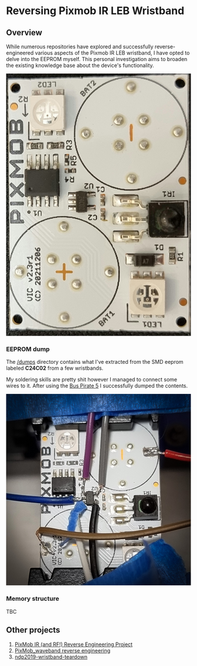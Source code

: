 # Reversing Pixmob IR LEB Wristband

## Overview

While numerous repositories have explored and successfully reverse-engineered various aspects of the Pixmob IR LEB wristband, I have opted to delve into the EEPROM myself. This personal investigation aims to broaden the existing knowledge base about the device's functionality.

![pcb](docs/pixmob-pcb-v2_3_r1.jpg)

### EEPROM dump
The [/dumps](dumps/) directory contains what I've extracted from the SMD eeprom labeled **C24C02** from a few wristbands.

My soldering skills are pretty shit however I managed to connect some wires to it. After using the [Bus Pirate 5](https://hardware.buspirate.com/) I successfully dumped the contents.

![c24c02 SMD](docs/eeprom-dmp1.jpg)

### Memory structure

TBC

## Other projects

1. [PixMob IR (and RF!) Reverse Engineering Project](https://github.com/danielweidman/pixmob-ir-reverse-engineering)
2. [PixMob_waveband reverse engineering](https://github.com/sueppchen/PixMob_waveband/tree/main)
3. [ndp2019-wristband-teardown](https://github.com/yeokm1/ndp2019-wristband-teardown)